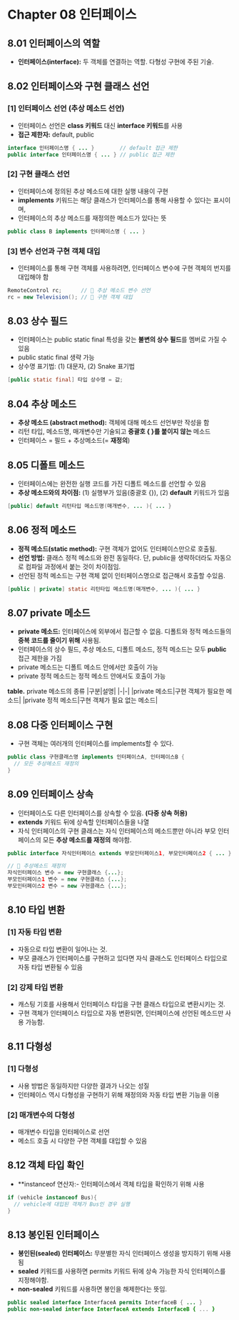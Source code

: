 # Chapter 08 인터페이스
## 8.01 인터페이스의 역할
- **인터페이스(interface):** 두 객체를 연결하는 역할. 다형성 구현에 주된 기술.

## 8.02 인터페이스와 구현 클래스 선언
### [1] 인터페이스 선언 (추상 메소드 선언)
- 인터페이스 선언은 **class 키워드** 대신 **interface 키워드**를 사용
- **접근 제한자:** default, public

```java
interface 인터페이스명 { ... }        // default 접근 제한
public interface 인터페이스명 { ... } // public 접근 제한
```

### [2] 구현 클래스 선언
- 인터페이스에 정의된 추상 메소드에 대한 실행 내용이 구현
- **implements** 키워드는 해당 클래스가 인터페이스를 통해 사용할 수 있다는 표시이며,
- 인터페이스의 추상 메소드를 재정의한 메소드가 있다는 뜻

```java
public class B implements 인터페이스명 { ... }
```

### [3] 변수 선언과 구현 객체 대입
- 인터페이스를 통해 구현 객체를 사용하려면, 인터페이스 변수에 구현 객체의 번지를 대입해야 함

```java
RemoteControl rc;      // 📌 추상 메소드 변수 선언
rc = new Television(); // 📌 구현 객체 대입
```

## 8.03 상수 필드
- 인터페이스는 public static final 특성을 갖는 **불변의 상수 필드**를 멤버로 가질 수 있음
- public static final 생략 가능
- 상수명 표기법: (1) 대문자, (2) Snake 표기법

```java
[public static final] 타입 상수명 = 값;
```

## 8.04 추상 메소드
- **추상 메소드 (abstract method):** 객체에 대해 메소드 선언부만 작성을 함
- 리턴 타입, 메소드명, 매개변수만 기술되고 **중괄호 { }를 붙이지 않는** 메소드
- 인터페이스 = 필드 + 추상메소드(= **재정의**)

## 8.05 디폴트 메소드
- 인터페이스에는 완전한 실행 코드를 가진 디폴트 메소드를 선언할 수 있음
- **추상 메소드와의 차이점:** (1) 실행부가 있음(중괄호 {}), (2) **default** 키워드가 있음

```java
[public] default 리턴타입 메소드명(매개변수, ... ){ ... }
```

## 8.06 정적 메소드
- **정적 메소드(static method):** 구현 객체가 없어도 인터페이스만으로 호출됨.
- **선언 방법:** 클래스 정적 메소드와 완전 동일하다. 단, public을 생략하더라도 자동으로 컴파일 과정에서 붙는 것이 차이점임.
- 선언된 정적 메소드는 구현 객체 없이 인터페이스명으로 접근해서 호출할 수있음.

```java
[public | private] static 리턴타입 메소드명(매개변수, ... ){ ... }
```

## 8.07 private 메소드
- **private 메소드:** 인터페이스에 외부에서 접근할 수 없음. 디폴트와 정적 메소드들의 **중복 코드를 줄이기 위해** 사용됨.
- 인터페이스의 상수 필드, 추상 메소드, 디폴트 메소드, 정적 메소드는 모두 **public** 접근 제한을 가짐
- private 메소드는 디폴트 메소드 안에서만 호출이 가능
- private 정적 메소드는 정적 메소드 안에서도 호출이 가능

**table.** private 메소드의 종류
|구분|설명|
|-|-|
|private 메소드|구현 객체가 필요한 메소드|
|private 정적 메소드|구현 객체가 필요 없는 메소드|

## 8.08 다중 인터페이스 구현
- 구현 객체는 여러개의 인터페이스를 implements할 수 있다.

```java
public class 구현클래스명 implements 인터페이스A, 인터페이스B {
  // 모든 추상메소드 재정의
}
```

## 8.09 인터페이스 상속
- 인터페이스도 다른 인터페이스를 상속할 수 있음. **(다중 상속 허용)**
- **extends** 키워드 뒤에 상속할 인터페이스들을 나열
- 자식 인터페이스의 구현 클래스는 자식 인터페이스의 메소드뿐만 아니라 부모 인터페이스의 모든 **추상 메소드를 재정의** 해야함. 

```java
public interface 자식인터페이스 extends 부모인터페이스1, 부모인터페이스2 { ... }

// 📌 추상메소드 재정의
자식인터페이스 변수 = new 구현클래스 {...};
부모인터페이스1 변수 = new 구현클래스 {...};
부모인터페이스2 변수 = new 구현클래스 {...};
```

## 8.10 타입 변환
### [1] 자동 타입 변환
- 자동으로 타입 변환이 일어나는 것.
- 부모 클래스가 인터페이스를 구현하고 있다면 자식 클래스도 인터페이스 타입으로 자동 타입 변환될 수 있음

### [2] 강제 타입 변환
- 캐스팅 기호를 사용해서 인터페이스 타입을 구현 클래스 타입으로 변환시키는 것.
- 구현 객체가 인터페이스 타입으로 자동 변환되면, 인터페이스에 선언된 메소드만 사용 가능함.

## 8.11 다형성
### [1] 다형성
- 사용 방법은 동일하지만 다양한 결과가 나오는 성질
- 인터페이스 역시 다형성을 구현하기 위해 재정의와 자동 타입 변환 기능을 이용

### [2] 매개변수의 다형성
- 매개변수 타입을 인터페이스로 선언
- 메소드 호출 시 다양한 구현 객체를 대입할 수 있음

## 8.12 객체 타입 확인
- **instanceof 연산자:*-* 인터페이스에서 객체 타입을 확인하기 위해 사용

```java
if (vehicle instanceof Bus){
  // vehicle에 대입된 객체가 Bus인 경우 실행
}
```

## 8.13 봉인된 인터페이스
- **봉인된(sealed) 인터페이스:** 무분별한 자식 인터페이스 생성을 방지하기 위해 사용됨
- **sealed** 키워드를 사용하면 permits 키워드 뒤에 상속 가능한 자식 인터페이스를 지정해야함.
- **non-sealed** 키워드를 사용하면 봉인을 해제한다는 뜻임.

```java
public sealed interface InterfaceA permits InterfaceB { ... }
public non-sealed interface InterfaceA extends InterfaceB { ... }
```
